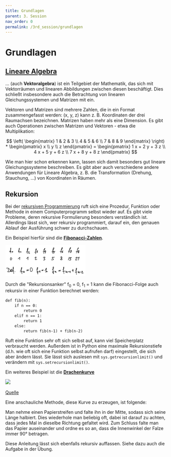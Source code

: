 ```yaml
---
title: Grundlagen
parent: 3. Session
nav_order: 0
permalink: /3rd_session/grundlagen
---
```


# Grundlagen

## [Lineare Algebra](https://de.wikipedia.org/wiki/Lineare_Algebra)

...  (auch **Vektoralgebra**) ist ein Teilgebiet der Mathematik, das sich mit Vektorräumen und linearen Abbildungen zwischen diesen beschäftigt. Dies schließt insbesondere auch die Betrachtung von linearen Gleichungssystemen und Matrizen mit ein.

Vektoren und Matrizen sind mehrere Zahlen, die in ein Format zusammengefasst werden: (x, y, z) kann z. B. Koordinaten der drei Raumachsen bezeichnen.
Matrizen haben mehr als eine Dimension. Es gibt auch Operationen zwischen Matrizen und Vektoren - etwa die Multiplikation:

$$ \left( \begin{matrix} 1 & 2 & 3 \\ 4 & 5 & 6 \\ 7 & 8 & 9 \end{matrix} \right) * \begin{pmatrix} x \\ y \\ z \end{pmatrix} =  \begin{pmatrix}  1 x + 2 y + 3 z \\  4 x + 5 y + 6 z \\ 7 x + 8 y + 8 z \end{pmatrix}  $$

Wie man hier schon erkennen kann, lassen sich damit besonders gut lineare Gleichungssysteme beschreiben. Es gibt aber auch verschiedene andere Anwendungen für Lineare Algebra, z. B. die Transformation (Drehung, Stauchung, ...) von Koordinaten in Räumen.


## Rekursion

Bei der [rekursiven Programmierung](https://de.wikipedia.org/wiki/Rekursive_Programmierung) ruft sich eine Prozedur, Funktion oder Methode in einem Computerprogramm selbst wieder auf. Es gibt viele Probleme, deren rekursive Formulierung besonders verständlich ist. Allerdings lässt sich, wer rekursiv programmiert, darauf ein, den genauen Ablauf der Ausführung schwer zu durchschauen.

Ein Beispiel hierfür sind die **[Fibonacci-Zahlen](https://de.wikipedia.org/wiki/Fibonacci-Folge)**.

<img src="fib.jpg" width=50%>

Durch die "Rekursionsanker" f<sub>0</sub> = 0, f<sub>1</sub> = 1 kann die Fibonacci-Folge auch rekursiv in einer Funktion berechnet werden:

    def fib(n):
        if n == 0:
            return 0
        elif n == 1:
            return 1
        else:
            return fib(n-1) + fib(n-2)

Ruft eine Funktion sehr oft sich selbst auf, kann viel Speicherplatz verbraucht werden. Außerdem ist in Python eine maximale Rekursionstiefe (d.h. wie oft sich eine Funktion selbst aufrufen darf) eingestellt, die sich aber ändern lässt. Sie lässt sich auslesen mit `sys.getrecursionlimit()` und verändern mit `sys.setrecursionlimit()`.

Ein weiteres Beispiel ist die **[Drachenkurve](https://de.wikipedia.org/wiki/Drachenkurve)**

<img src="https://upload.wikimedia.org/wikipedia/commons/thumb/7/72/Dragon_Curve_adding_corners_trails_rectangular_numbered_R.gif/300px-Dragon_Curve_adding_corners_trails_rectangular_numbered_R.gif">

[Quelle](https://commons.wikimedia.org/wiki/File:Dragon_Curve_adding_corners_trails_rectangular_numbered_R.gif)

Eine anschauliche Methode, diese Kurve zu erzeugen, ist folgende:

Man nehme einen Papierstreifen und falte ihn in der Mitte, sodass sich seine Länge halbiert. Dies wiederhole man beliebig oft, dabei ist darauf zu achten, dass jedes Mal in dieselbe Richtung gefaltet wird. Zum Schluss falte man das Papier auseinander und ordne es so an, dass die Innenwinkel der Falze immer 90° betragen.

Diese Anleitung lässt sich ebenfalls rekursiv auffassen. Siehe dazu auch die Aufgabe in der Übung.
